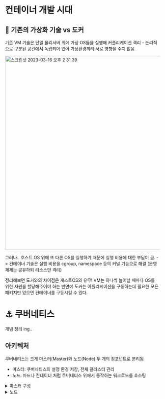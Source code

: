 # 컨테이너 개발 시대

## 🐳 기존의 가상화 기술 vs 도커

기존 VM 기술은 단일 물리서버 위에 가상 OS들을 실행해 커플리케이션 격리 - 논리적으로 구분된 공간에서 독립되어 있어 가상환경끼리 서로 영향을 주지 않음

<img width="630" alt="스크린샷 2023-03-16 오후 2 31 39" src="https://user-images.githubusercontent.com/77239220/225523866-95e192bd-dc30-4903-9348-1e69be233ad4.png">

그러나.. 호스트 OS 위에 또 다른 OS를 실행하기 때문에 실행 비용에 대한 부담이 큼. 
-> 컨테이너 기술은 실행 비용을 cgroup, namespace 등의 커널 기능으로 해결 (운영체제는 공유하되 리소스만 격리)

정리해보면 도커와의 차이점은 게스트OS의 유무! VM는 하나씩 늘어날 때마다 OS를 위한 자원을 할당해주어야 하는 반면에 도커는 어플리케이션을 구동하는데 필요한 모든 패키지만 있으면 컨테이너를 구동시킬 수 있다.


# ⚓ 쿠버네티스
개념 정리 ing..

## 아키텍처
쿠버네티스는 크게 마스터(Master)와 노드(Node) 두 개의 컴포넌트로 분리됨

- 마스터: 쿠버네티스의 설정 환경 저장, 전체 클러스터 관리
- 노드: 파드나 컨테이너 처럼 쿠버네티스 위에서 동작하는 워크로드를 호스팅


<details>
<summary>마스터 구성</summary>
<div markdown="1">

1. API 서버
쿠버네티스는 모든 명령과 통신을 API를 통해서 함. API 서버는 쿠버네티스의 모든 기능들을 REST API로 제공하고 그에 대한 명령을 처리

2. Etcd
DB 역할을 하는 서버.
etcd라는 분산형 키/밸류 스토어 오픈소스로 k8s 클러스터의 의 설정정보나 클러스터의 상태를 저장함.

3. 스케쥴러
파드,서비스 등 각 리소스들을 적절한 노드에 할당하는 역할을 함

4. 컨트롤러 매니져
컨트롤러를 생성하고 이를 각 노드에 배포/관리

    컨트롤러? : 파드를 관리하는 역할을 함. 
    - 레플리카셋 (지정된 수의 파드가 항상 실행되도록 유지) 
    - 디플로이먼트 (가장 기본, stateless 어플리케이션 배포 시 사용)
    참고로 디플로이먼트를 생성하면 replica 수대로 파드 생성되고 이를 관리할 레플리카셋도 생성됨
    - 데몬셋 (데몬 프로세스로 띄워야 할 앱이 있을 때 사용, 단 하나의 파드 실행하기 때문에 노드가 죽으면 사라짐. 예시: 로그 수집기, 모니터링 프로세스)
    - 스테이트풀셋 (상태를 갖고 있는 파드를 관리)
    - 잡 (파드가 요청된 작업을 실행 후 정상적으로 종료되었는지 관리. 한번만 실행하는 작업들에 적합함! 예시: 도커이미지, 머신러닝 학습)
    등이 있음 

5. DNS
쿠버네티스는 리소스의 엔드포인트(Endpoint)를 DNS로 맵핑하고 관리함. Pod, 서비스 등은 ip를 배정받는데, 이 ip는 동적으로 생성되기 때문에 변경이 됨 -> 쿠버네티스에서는 이를 내부 DNS서버를 두는 방식으로 해결! 새로운 리소스가 생기면, 그 리소스의 ip와 DNS 이름을 등록.

</div>
</details>

<details>
<summary>노드</summary>
<div markdown="1">

1. Kubelet
노드에 배포되는 에이전트 - 마스터 *API서버*와 통신해서 노드가 수행해야 할 명령을 받아 수행하고, 반대로 노드의 상태 등을 마스터로 전달

2. Kube-proxy
네트워크 트래픽을 적절한 컨테이너로 라우팅 및 로드밸런싱. 노드로 들어오는/나가는 네트워크 트래픽과, 마스터와의 네트워크 통신을 관리. 

3. Container runtime
파드를 통해서 배포된 컨테이너를 실행. 도커같은..

4. cAdvisor
각 노드에서 동작하는 모니터링 에이전트. 노드 내 컨테이너들의 상태와 성능 등의 정보를 수집하여 마스터 서버의 API 서버로 전달!

</div>
</details>


